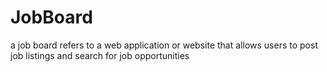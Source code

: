 # JobBoard
a job board refers to a web application or website that allows users to post job listings and search for job opportunities
